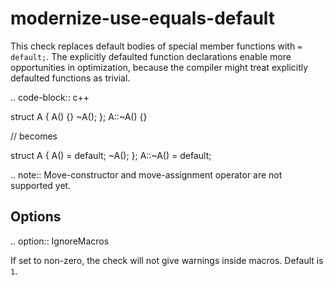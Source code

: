 modernize-use-equals-default
============================

This check replaces default bodies of special member functions with
`= default;`. The explicitly defaulted function declarations enable more
opportunities in optimization, because the compiler might treat
explicitly defaulted functions as trivial.

.. code-block:: c++

struct A { A() {} ~A(); }; A::~A() {}

// becomes

struct A { A() = default; ~A(); }; A::~A() = default;

.. note:: Move-constructor and move-assignment operator are not
supported yet.

Options
-------

.. option:: IgnoreMacros

If set to non-zero, the check will not give warnings inside macros.
Default is `1`.
